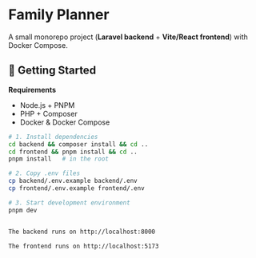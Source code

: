 # Family Planner

A small monorepo project (**Laravel backend** + **Vite/React frontend**) with Docker Compose.

## 🚀 Getting Started

**Requirements**

- Node.js + PNPM
- PHP + Composer
- Docker & Docker Compose

```bash
# 1. Install dependencies
cd backend && composer install && cd ..
cd frontend && pnpm install && cd ..
pnpm install   # in the root

# 2. Copy .env files
cp backend/.env.example backend/.env
cp frontend/.env.example frontend/.env

# 3. Start development environment
pnpm dev


The backend runs on http://localhost:8000

The frontend runs on http://localhost:5173
```
